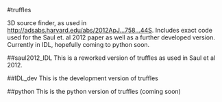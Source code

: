 #truffles


3D source finder, as used in http://adsabs.harvard.edu/abs/2012ApJ...758...44S. Includes exact code used for the Saul et. al 2012 paper as well as a further developed version. Currently in IDL, hopefully coming to python soon.

##saul2012_IDL
This is a reworked version of truffles as used in Saul et al 2012.

##IDL_dev
This is the development version of truffles

##python
This is the python version of truffles (coming soon)